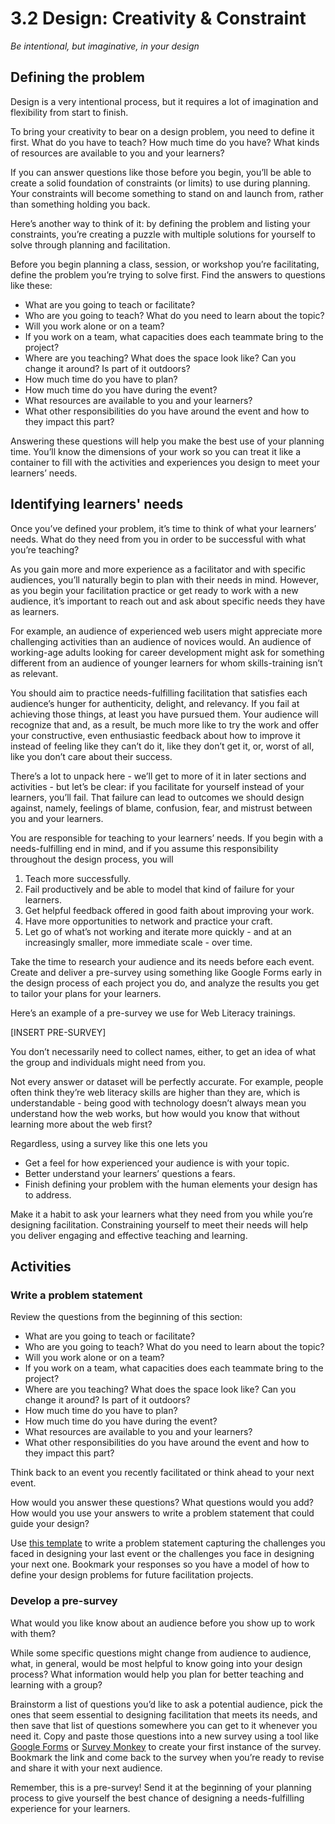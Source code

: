 # 3.2 Design: Creativity & Constraint

_Be intentional, but imaginative, in your design_

## Defining the problem

Design is a very intentional process, but it requires a lot of imagination and flexibility from start to finish.

To bring your creativity to bear on a design problem, you need to define it first. What do you have to teach? How much time do you have? What kinds of resources are available to you and your learners?

If you can answer questions like those before you begin, you’ll be able to create a solid foundation of constraints \(or limits\) to use during planning. Your constraints will become something to stand on and launch from, rather than something holding you back.

Here’s another way to think of it: by defining the problem and listing your constraints, you’re creating a puzzle with multiple solutions for yourself to solve through planning and facilitation.

Before you begin planning a class, session, or workshop you’re facilitating, define the problem you’re trying to solve first. Find the answers to questions like these:

* What are you going to teach or facilitate?
* Who are you going to teach? What do you need to learn about the topic?
* Will you work alone or on a team?
* If you work on a team, what capacities does each teammate bring to the project?
* Where are you teaching? What does the space look like? Can you change it around? Is part of it outdoors?
* How much time do you have to plan?
* How much time do you have during the event?
* What resources are available to you and your learners?
* What other responsibilities do you have around the event and how to they impact this part?

Answering these questions will help you make the best use of your planning time. You’ll know the dimensions of your work so you can treat it like a container to fill with the activities and experiences you design to meet your learners’ needs.

## Identifying learners' needs

Once you’ve defined your problem, it’s time to think of what your learners’ needs. What do they need from you in order to be successful with what you’re teaching?

As you gain more and more experience as a facilitator and with specific audiences, you’ll naturally begin to plan with their needs in mind. However, as you begin your facilitation practice or get ready to work with a new audience, it’s important to reach out and ask about specific needs they have as learners.

For example, an audience of experienced web users might appreciate more challenging activities than an audience of novices would. An audience of working-age adults looking for career development might ask for something different from an audience of younger learners for whom skills-training isn’t as relevant.

You should aim to practice needs-fulfilling facilitation that satisfies each audience’s hunger for authenticity, delight, and relevancy. If you fail at achieving those things, at least you have pursued them. Your audience will recognize that and, as a result, be much more like to try the work and offer your constructive, even enthusiastic feedback about how to improve it instead of feeling like they can’t do it, like they don’t get it, or, worst of all, like you don’t care about their success.

There’s a lot to unpack here - we’ll get to more of it in later sections and activities - but let’s be clear: if you facilitate for yourself instead of your learners, you’ll fail. That failure can lead to outcomes we should design against, namely, feelings of blame, confusion, fear, and mistrust between you and your learners.

You are responsible for teaching to your learners’ needs. If you begin with a needs-fulfilling end in mind, and if you assume this responsibility throughout the design process, you will

1. Teach more successfully.
2. Fail productively and be able to model that kind of failure for your learners.
3. Get helpful feedback offered in good faith about improving your work.
4. Have more opportunities to network and practice your craft.
5. Let go of what’s not working and iterate more quickly - and at an increasingly smaller, more immediate scale - over time.

Take the time to research your audience and its needs before each event. Create and deliver a pre-survey using something like Google Forms early in the design process of each project you do, and analyze the results you get to tailor your plans for your learners.

Here’s an example of a pre-survey we use for Web Literacy trainings.

\[INSERT PRE-SURVEY\]

You don’t necessarily need to collect names, either, to get an idea of what the group and individuals might need from you.

Not every answer or dataset will be perfectly accurate. For example, people often think they’re web literacy skills are higher than they are, which is understandable - being good with technology doesn’t always mean you understand how the web works, but how would you know that without learning more about the web first?

Regardless, using a survey like this one lets you

* Get a feel for how experienced your audience is with your topic.
* Better understand your learners’ questions a fears.
* Finish defining your problem with the human elements your design has to address.

Make it a habit to ask your learners what they need from you while you’re designing facilitation. Constraining yourself to meet their needs will help you deliver engaging and effective teaching and learning.

## Activities

### Write a problem statement

Review the questions from the beginning of this section:

* What are you going to teach or facilitate?
* Who are you going to teach? What do you need to learn about the topic?
* Will you work alone or on a team?
* If you work on a team, what capacities does each teammate bring to the project?
* Where are you teaching? What does the space look like? Can you change it around? Is part of it outdoors?
* How much time do you have to plan?
* How much time do you have during the event?
* What resources are available to you and your learners?
* What other responsibilities do you have around the event and how to they impact this part?

Think back to an event you recently facilitated or think ahead to your next event.

How would you answer these questions? What questions would you add? How would you use your answers to write a problem statement that could guide your design?

Use [this template](/activities/write-a-problem-statement.pdf) to write a problem statement capturing the challenges you faced in designing your last event or the challenges you face in designing your next one. Bookmark your responses so you have a model of how to define your design problems for future facilitation projects.

### Develop a pre-survey

What would you like know about an audience before you show up to work with them?

While some specific questions might change from audience to audience, what, in general, would be most helpful to know going into your design process? What information would help you plan for better teaching and learning with a group?

Brainstorm a list of questions you’d like to ask a potential audience, pick the ones that seem essential to designing facilitation that meets its needs, and then save that list of questions somewhere you can get to it whenever you need it. Copy and paste those questions into a new survey using a tool like [Google Forms](https://forms.google.com) or [Survey Monkey](https://www.surveymonkey.com/) to create your first instance of the survey. Bookmark the link and come back to the survey when you’re ready to revise and share it with your next audience.

Remember, this is a pre-survey! Send it at the beginning of your planning process to give yourself the best chance of designing a needs-fulfilling experience for your learners.

